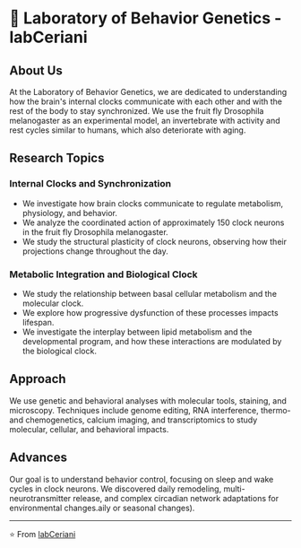 # 🧠 Laboratory of Behavior Genetics - labCeriani

## About Us

At the Laboratory of Behavior Genetics, we are dedicated to understanding how the brain's internal clocks communicate with each other and with the rest of the body to stay synchronized. We use the fruit fly Drosophila melanogaster as an experimental model, an invertebrate with activity and rest cycles similar to humans, which also deteriorate with aging.

## Research Topics

### Internal Clocks and Synchronization
- We investigate how brain clocks communicate to regulate metabolism, physiology, and behavior.
- We analyze the coordinated action of approximately 150 clock neurons in the fruit fly Drosophila melanogaster.
- We study the structural plasticity of clock neurons, observing how their projections change throughout the day.

### Metabolic Integration and Biological Clock
- We study the relationship between basal cellular metabolism and the molecular clock.
- We explore how progressive dysfunction of these processes impacts lifespan.
- We investigate the interplay between lipid metabolism and the developmental program, and how these interactions are modulated by the biological clock.

## Approach

We use genetic and behavioral analyses with molecular tools, staining, and microscopy. Techniques include genome editing, RNA interference, thermo- and chemogenetics, calcium imaging, and transcriptomics to study molecular, cellular, and behavioral impacts.

## Advances

Our goal is to understand behavior control, focusing on sleep and wake cycles in clock neurons. We discovered daily remodeling, multi-neurotransmitter release, and complex circadian network adaptations for environmental changes.aily or seasonal changes).

---

⭐️ From [labCeriani](https://github.com/labCeriani)
